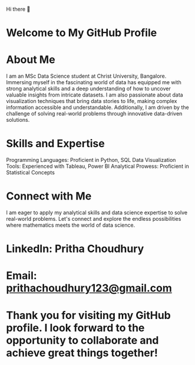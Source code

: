 Hi there 👋
# Welcome to My GitHub Profile
# About Me
I am an MSc Data Science student at Christ University, Bangalore. Immersing myself in the fascinating world of data has equipped me with strong analytical skills and a deep understanding of how to uncover valuable insights from intricate datasets. I am also passionate about data visualization techniques that bring data stories to life, making complex information accessible and understandable. Additionally, I am driven by the challenge of solving real-world problems through innovative data-driven solutions.

# Skills and Expertise
Programming Languages: Proficient in Python, SQL
Data Visualization Tools: Experienced with Tableau, Power BI 
Analytical Prowess: Proficient in Statistical Concepts

# Connect with Me
I am eager to apply my analytical skills and data science expertise to solve real-world problems. Let's connect and explore the endless possibilities where mathematics meets the world of data science.

# LinkedIn: Pritha Choudhury
# Email: prithachoudhury123@gmail.com

# Thank you for visiting my GitHub profile. I look forward to the opportunity to collaborate and achieve great things together!
